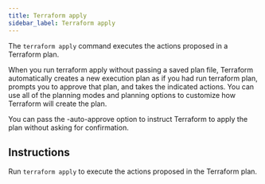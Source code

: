 ```yaml
---
title: Terraform apply
sidebar_label: Terraform apply
---
```

The `terraform apply` command executes the actions proposed in a Terraform plan.

When you run terraform apply without passing a saved plan file, Terraform automatically creates a new execution plan as if you had run terraform plan, prompts you to approve that plan, and takes the indicated actions. You can use all of the planning modes and planning options to customize how Terraform will create the plan.

You can pass the -auto-approve option to instruct Terraform to apply the plan without asking for confirmation.

## Instructions

Run `terraform apply` to execute the actions proposed in the Terraform plan.
